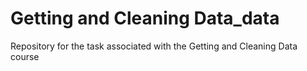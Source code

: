 # Getting and Cleaning Data_data
 Repository for the task associated with the Getting and Cleaning Data course
